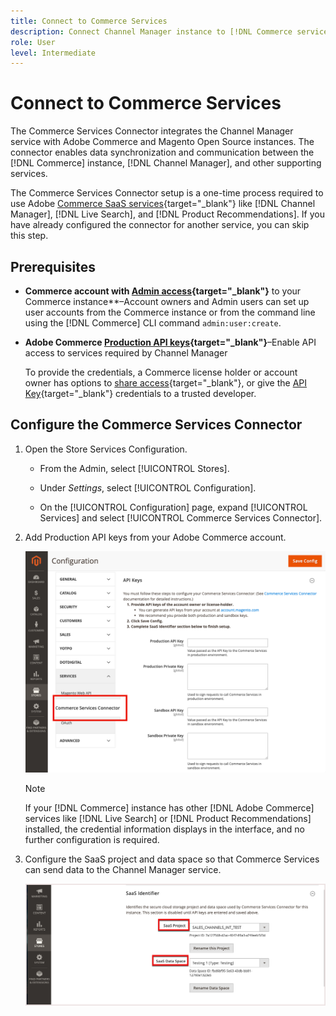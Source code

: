 ```yaml
---
title: Connect to Commerce Services
description: Connect Channel Manager instance to [!DNL Commerce services] to enable data synchronization and communication between the Commerce instance, Channel Manager, and other supporting services.
role: User
level: Intermediate
---
```

# Connect to Commerce Services

The Commerce Services Connector integrates the Channel Manager service with Adobe Commerce and Magento Open Source instances. The connector enables data synchronization and communication between the [!DNL Commerce] instance, [!DNL Channel Manager], and other supporting services.

 The Commerce Services Connector setup is a one-time process required to use Adobe [Commerce SaaS services](https://experienceleague.adobe.com/docs/commerce-merchant-services/user-guides/home.html){target="_blank"} like [!DNL Channel Manager], [!DNL Live Search], and [!DNL Product Recommendations]. If you have already configured the connector for another service, you can skip this step.

## Prerequisites

- **Commerce account with [Admin access](https://docs.magento.com/user-guide/stores/admin.html){target="_blank"}** to your Commerce instance**–Account owners and Admin users can set up user accounts from the Commerce instance or from the command line using the [!DNL Commerce] CLI command `admin:user:create`.

- **Adobe Commerce [Production API keys](https://docs.magento.com/user-guide/system/saas.html#apikey){target="_blank"}**–Enable API access to services required by Channel Manager  
    
  To provide the credentials, a Commerce license holder or account owner has options to 
  [share access](https://docs.magento.com/user-guide/magento/magento-account-share.html){target="_blank"}, or give the [API Key](https://docs.magento.com/user-guide/system/saas.html#apikey){target="_blank"} credentials to a trusted developer.

## Configure the Commerce Services Connector

1. Open the Store Services Configuration.

   - From the Admin, select [!UICONTROL Stores].

   - Under *Settings*, select [!UICONTROL Configuration].

   - On the [!UICONTROL Configuration] page, expand [!UICONTROL Services] and select [!UICONTROL Commerce Services Connector].

1. Add Production API keys from your Adobe Commerce account.

   ![[!DNL Commerce Service Connector] service in the [!DNL Admin] view](assets/commerce-services-connector-admin-service-view.png)
     
  
   >[!NOTE]
   >
   > If your [!DNL Commerce] instance has other [!DNL Adobe Commerce] services like [!DNL Live Search] or [!DNL Product Recommendations] installed, the credential information displays in the interface, and no further configuration is required.

1. Configure the SaaS project and data space so that Commerce Services can send data to the Channel Manager service.

   ![[!DNL Commerce Service Connector] SaaS Identifier configuration in the [!DNL Admin] view](assets/commerce-services-connector-saas-config.png)
   
